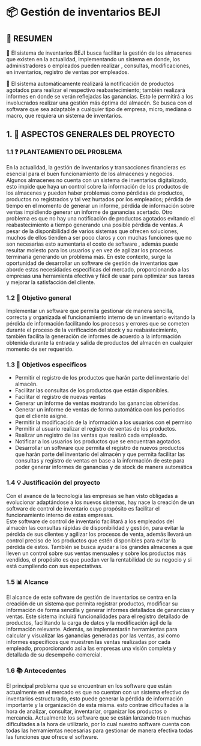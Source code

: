 # :package: Gestión de inventarios  BEJI 
## :memo: RESUMEN

:bell: El sistema de inventarios BEJI busca facilitar la gestión de los  almacenes que existen en la actualidad, implementando un sistema en donde, los administradores o empleados pueden realizar , consultas, modificaciones, en inventarios, registro de ventas por empleados.

:dart: El sistema automáticamente realizará la notificación de productos agotados para realizar el respectivo reabastecimiento; también realizará  informes en donde se verán reflejadas las ganancias. Esto le permitirá a los involucrados realizar una  gestión más óptima del almacén. Se busca con el software que sea adaptable a cualquier tipo de empresa, micro, mediana o macro,  que requiera un sistema de inventarios. 
## 1. :pushpin:	ASPECTOS GENERALES DEL PROYECTO
### 1.1 :question: PLANTEAMIENTO DEL PROBLEMA
En la actualidad, la gestión de inventarios y transacciones financieras es esencial para el buen funcionamiento de los almacenes y negocios. Algunos almacenes no cuenta con un sistema de inventarios digitalizado, esto impide que haya un control sobre la información de los productos de los almacenes y pueden haber problemas como pérdidas de productos, productos no registrados y tal vez hurtados por los empleados; pérdida de tiempo en el momento de generar un informe, pérdida de información sobre ventas impidiendo generar un informe de ganancias acertado. Otro problema es  que no hay una notificación de productos agotados evitando el reabastecimiento a tiempo generando una posible pérdida de ventas.
A pesar de la disponibilidad de varios sistemas que ofrecen soluciones, muchos de ellos tienden a ser poco claros  y con muchas funciones que no son necesarias esto aumentaría el costo de software , además puede resultar molesto para los usuarios y en vez de agilizar los procesos terminaría generando un problema más.
En este contexto, surge la oportunidad de desarrollar un software de gestión de inventarios que aborde estas necesidades específicas del mercado, proporcionando a las empresas una herramienta efectiva y fácil de usar para optimizar sus tareas y mejorar la satisfacción del cliente.
### 1.2 :dart: Objetivo general
Implementar un software que permita gestionar de manera sencilla, correcta y organizada el funcionamiento interno de un inventario evitando la pérdida de información facilitando los procesos y errores que se cometen durante el proceso de la verificación del stock y su reabastecimiento, también facilita la generación de informes de acuerdo a la información obtenida durante la entrada y salida de productos del almacén en cualquier momento de ser requerido.
### 1.3 :bookmark_tabs:  Objetivos especificos
-	Permitir el registro de los productos que harán parte del inventario del almacén.
-	Facilitar las consultas de los productos que están disponibles.
-	Facilitar el registro de nuevas ventas 
-	Generar un informe de ventas mostrando las ganancias obtenidas.
-	Generar un informe de ventas de forma automática con los periodos que el cliente asigne.
-	Permitir la modificación de la información a los usuarios con el permiso
-	Permitir al usuario realizar el registro de ventas de los productos. 
-	Realizar un registro de  las ventas que realizó cada empleado.
-	Notificar  a los usuarios los productos que se encuentran  agotados.
-	Desarrollar un software que permita el registro de nuevos productos que harán parte del inventario del almacén y que permita facilitar las consultas y registro de ventas en base a la información de este para poder generar informes de ganancias y de stock de manera automática 
### 1.4 :bulb: Justificación del proyecto
Con el avance de la tecnología las empresas se han visto obligadas a evolucionar adaptándose a los nuevos sistemas, hay nace la creación de un software de control de inventario cuyo propósito es facilitar el funcionamiento interno de estas empresas.  
Este software de control de inventario  facilitará a los empleados del almacén las consultas rápidas de disponibilidad y gestión,  para evitar la pérdida de sus clientes y agilizar los procesos             de venta, además llevará un control preciso de los productos que estén disponibles para evitar la pérdida de estos.
También se busca ayudar a los grandes almacenes a que lleven un control sobre sus ventas mensuales y sobre los productos  más vendidos, el propósito es que puedan ver la rentabilidad de su negocio y si  está cumpliendo con sus expectativas.
### 1.5 :bar_chart: Alcance
El alcance de este software de  gestión de inventarios se centra en la creación de un sistema que permita registrar productos, modificar su información de forma sencilla y generar informes detallados de ganancias y ventas. Este sistema incluirá funcionalidades para el registro detallado de productos, facilitando la carga de datos y la modificación ágil de la información relevante. Además, se implementarán herramientas para calcular y visualizar las ganancias generadas por las ventas, así como informes específicos que muestren las ventas realizadas por cada empleado, proporcionando así a las empresas una visión completa y detallada de su desempeño comercial.
### 1.6 :books: Antecedentes
El principal problema que se encuentran en los software que están actualmente en el mercado es que no cuentan con un sistema efectivo  de inventarios estructurado, esto puede generar  la pérdida de información importante y la organización de esta misma.
esto contrae dificultades a la hora de analizar, consultar, inventariar, organizar los productos o mercancía. Actualmente los software que se están lanzando traen muchas dificultades a la hora de utilizarlo, por lo cual nuestro software cuenta con todas las herramientas necesarias para gestionar de manera efectiva todas las funciones que ofrece el software. 
